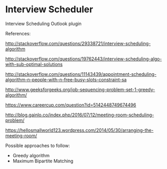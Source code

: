 # Interview Scheduler
Interview Scheduling Outlook plugin

References:

http://stackoverflow.com/questions/29338721/interview-scheduling-algorithm

http://stackoverflow.com/questions/19762443/interview-scheduling-algo-with-sub-optimal-solutions

http://stackoverflow.com/questions/11143439/appointment-scheduling-algorithm-n-people-with-n-free-busy-slots-constraint-sa

http://www.geeksforgeeks.org/job-sequencing-problem-set-1-greedy-algorithm/

https://www.careercup.com/question?id=5142448749674496

http://blog.gainlo.co/index.php/2016/07/12/meeting-room-scheduling-problem/

https://hellosmallworld123.wordpress.com/2014/05/30/arranging-the-meeting-room/

Possible approaches to follow:
- Greedy algorithm
- Maximum Bipartite Matching 
